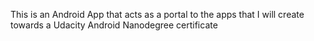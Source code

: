 This is an Android App that acts as a portal to the apps that I will create towards a Udacity Android Nanodegree certificate